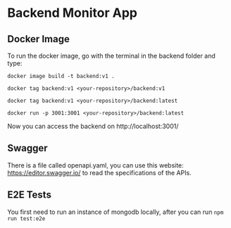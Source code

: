 # Backend Monitor App


## Docker Image

To run the docker image, go with the terminal in the backend folder and type:

```docker image build -t backend:v1 .```

```docker tag backend:v1 <your-repository>/backend:v1```

```docker tag backend:v1 <your-repository>/backend:latest```

```docker run -p 3001:3001 <your-repository>/backend:latest ```

Now you can access the backend on http://localhost:3001/

## Swagger
There is a file called openapi.yaml, you can use this website: https://editor.swagger.io/ to read the specifications of the APIs.

## E2E Tests

You first need to run an instance of mongodb locally,
after you can run ```npm run test:e2e```